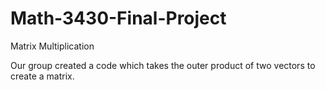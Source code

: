 # Math-3430-Final-Project
Matrix Multiplication

Our group created a code which takes the outer product of two vectors to create a matrix.
